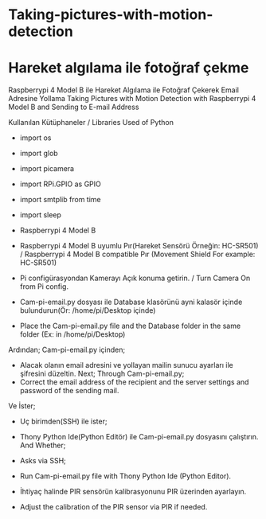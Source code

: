 # Taking-pictures-with-motion-detection
# Hareket algılama ile fotoğraf çekme

Raspberrypi 4 Model B ile Hareket Algılama ile Fotoğraf Çekerek Email Adresine Yollama
Taking Pictures with Motion Detection with Raspberrypi 4 Model B and Sending to E-mail Address

Kullanılan Kütüphaneler / Libraries Used of Python
- import os
- import glob
- import picamera
- import RPi.GPIO as GPIO
- import smtplib from time
- import sleep

- Raspberrypi 4 Model B
- Raspberrypi 4 Model B uyumlu Pır(Hareket Sensörü Örneğin: HC-SR501) / Raspberrypi 4 Model B compatible Pır (Movement Shield For example: HC-SR501)

- Pi configürasyondan Kamerayı Açık konuma getirin. / Turn Camera On from Pi config.

- Cam-pi-email.py dosyası ile Database klasörünü ayni kalasör içinde bulundurun(Ör: /home/pi/Desktop içinde)
- Place the Cam-pi-email.py file and the Database folder in the same folder (Ex: in /home/pi/Desktop)

Ardından;
Cam-pi-email.py içinden;
- Alacak olanın email adresini ve yollayan mailin sunucu ayarları ile şifresini düzeltin.
Next;
Through Cam-pi-email.py;
- Correct the email address of the recipient and the server settings and password of the sending mail.

Ve İster;
- Uç birimden(SSH) ile ister;
- Thony Python Ide(Python Editör) ile Cam-pi-email.py dosyasını çalıştırın.
And Whether;
- Asks via SSH;
- Run Cam-pi-email.py file with Thony Python Ide (Python Editor).

- İhtiyaç halinde PIR sensörün kalibrasyonunu PIR üzerinden ayarlayın.
- Adjust the calibration of the PIR sensor via PIR if needed.
